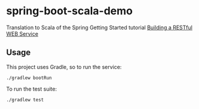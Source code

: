 # spring-boot-scala-demo

Translation to Scala of the Spring Getting Started tutorial [Building a RESTful WEB Service](https://spring.io/guides/gs/rest-service/)

## Usage

This project uses Gradle, so to run the service:

```
./gradlew bootRun
```

To run the test suite:

```
./gradlew test
```
